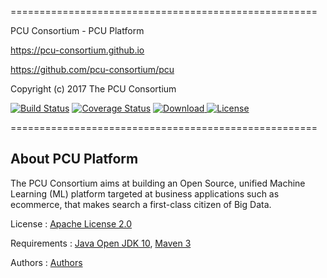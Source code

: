=====================================================

PCU Consortium - PCU Platform

https://pcu-consortium.github.io

https://github.com/pcu-consortium/pcu

Copyright (c) 2017 The PCU Consortium

[![Build Status](https://travis-ci.org/pcu-consortium/pcu.svg?branch=master)](https://travis-ci.org/pcu-consortium/pcu) [![Coverage Status](https://coveralls.io/repos/github/pcu-consortium/pcu/badge.svg?branch=master)](https://coveralls.io/github/pcu-consortium/pcu?branch=master) [![Download](https://api.bintray.com/packages/pcu-consortium/pcu/pcu-entreprise-search/images/download.svg?version=beta_20171206) ](https://bintray.com/pcu-consortium/pcu/pcu-entreprise-search/beta_20171206/view/files) [![License](https://img.shields.io/badge/License-Apache%202.0-red.svg)](https://opensource.org/licenses/Apache-2.0)

=====================================================


About PCU Platform
----------

The PCU Consortium aims at building an Open Source, unified Machine Learning (ML) platform targeted at business applications such as ecommerce,
that makes search a first-class citizen of Big Data.

License : [Apache License 2.0](LICENCE)

Requirements : [Java Open JDK 10](https://openjdk.java.net/projects/jdk/10/), [Maven 3](http://maven.apache.org/download.cgi)

Authors : [Authors](AUTHORS.md)